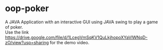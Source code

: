 # oop-poker
A JAVA Application with an interactive GUI using JAVA swing to play a game of poker.
<br>
Use the link https://drive.google.com/file/d/1LcegVmSqKV1QuLkjhopoXYaVlWNqD-zO/view?usp=sharing for the demo video.
